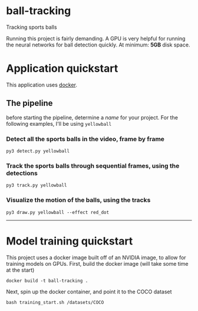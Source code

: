 # ball-tracking

Tracking sports balls

Running this project is fairly demanding.
A GPU is very helpful for running the neural networks for ball detection quickly.
At minimum: **5GB** disk space.

# Application quickstart

This application uses [docker](www.docker.com).

## The pipeline

before starting the pipeline, determine a _name_ for your project. For the following
examples, I'll be using `yellowball`

### **Detect** all the sports balls in the video, frame by frame

```
py3 detect.py yellowball 
```

### **Track** the sports balls through sequential frames, using the detections

```
py3 track.py yellowball 
```

###  **Visualize** the motion of the balls, using the tracks

```
py3 draw.py yellowball --effect red_dot
```

---

# Model training quickstart

This project uses a docker image built off of an NVIDIA image, to allow for 
training models on GPUs.
First, build the docker image (will take some time at the start)
```
docker build -t ball-tracking .
```

Next, spin up the docker container, and point it to the COCO dataset

```
bash training_start.sh /datasets/COCO
```


